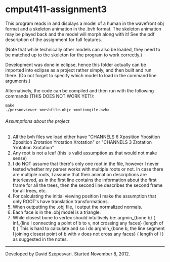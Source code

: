 cmput411-assignment3
====================

This program reads in and displays a model of a human in the wavefront obj format and a skeleton animation in the .bvh format. The skeleton animation may be played back and the model will morph along with it! See the pdf description of the assignment for full features.

(Note that while technically other models can also be loaded, they need to be matched up to the skeleton for the program to work correctly.)

Development was done in eclipse, hence this folder actually can be imported into eclipse as a project rather simply, and then built and run there. (Do not forget to specify which model to load in the command line arguments.)

Alternatively, the code can be compiled and then run with the following commands (THIS DOES NOT WORK YET!):
```
make
./personviewer <meshfile.obj> <motiongile.bvh>
```

###### Assumptions about the project
1. All the bvh files we load either have "CHANNELS 6 Xposition Yposition Zposition Zrotation Yrotation Xrotation" or "CHANNELS 3 Zrotation Yrotation Xrotation"
2. Any root is not a leaf (this is valid assumption as that would not make sense)
3. I do NOT assume that there's only one root in the file, however I never tested whether my parser works with multiple roots or not. In case there are multiple roots, I assume that their animation descriptions are interleaved, as in the first line contains the information about the first frame for all the trees, then the second line describes the second frame for all trees, etc.
4. For calculating the initial viewing position I make the assumption that only ROOT's have translation transformations.
5. When outputting the .obj file, I output the normalized normals.
6. Each face is in the .obj model is a triangle.
7. While closest bone to vertex should intuitively be:
	argmin_{bone b} ( inf_{line l connecting a point of b to v, not crossing any faces} (length of l) )
This is hard to calculate and so i do
argmin_{bone b, the line segment l joining closest point of b with v does not cross any faces} ( length of l )
as suggested in the notes.


--------------------
Developed by David Szepesvari. Started November 8, 2012.
